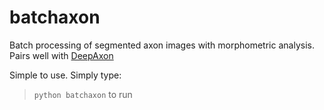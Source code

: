 # batchaxon
Batch processing of segmented axon images with morphometric analysis. Pairs well with [DeepAxon](https://github.com/kushsavsani/deepaxon)

Simple to use. Simply type:
> `python batchaxon`
to run
